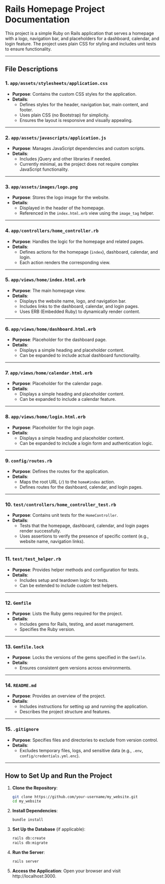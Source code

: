 # Rails Homepage Project Documentation

This project is a simple Ruby on Rails application that serves a homepage with a logo, navigation bar, and placeholders for a dashboard, calendar, and login feature. The project uses plain CSS for styling and includes unit tests to ensure functionality.

---


## File Descriptions

### 1. `app/assets/stylesheets/application.css`
- **Purpose**: Contains the custom CSS styles for the application.
- **Details**:
  - Defines styles for the header, navigation bar, main content, and footer.
  - Uses plain CSS (no Bootstrap) for simplicity.
  - Ensures the layout is responsive and visually appealing.

---

### 2. `app/assets/javascripts/application.js`
- **Purpose**: Manages JavaScript dependencies and custom scripts.
- **Details**:
  - Includes jQuery and other libraries if needed.
  - Currently minimal, as the project does not require complex JavaScript functionality.

---

### 3. `app/assets/images/logo.png`
- **Purpose**: Stores the logo image for the website.
- **Details**:
  - Displayed in the header of the homepage.
  - Referenced in the `index.html.erb` view using the `image_tag` helper.

---

### 4. `app/controllers/home_controller.rb`
- **Purpose**: Handles the logic for the homepage and related pages.
- **Details**:
  - Defines actions for the homepage (`index`), dashboard, calendar, and login.
  - Each action renders the corresponding view.

---

### 5. `app/views/home/index.html.erb`
- **Purpose**: The main homepage view.
- **Details**:
  - Displays the website name, logo, and navigation bar.
  - Includes links to the dashboard, calendar, and login pages.
  - Uses ERB (Embedded Ruby) to dynamically render content.

---

### 6. `app/views/home/dashboard.html.erb`
- **Purpose**: Placeholder for the dashboard page.
- **Details**:
  - Displays a simple heading and placeholder content.
  - Can be expanded to include actual dashboard functionality.

---

### 7. `app/views/home/calendar.html.erb`
- **Purpose**: Placeholder for the calendar page.
- **Details**:
  - Displays a simple heading and placeholder content.
  - Can be expanded to include a calendar feature.

---

### 8. `app/views/home/login.html.erb`
- **Purpose**: Placeholder for the login page.
- **Details**:
  - Displays a simple heading and placeholder content.
  - Can be expanded to include a login form and authentication logic.

---

### 9. `config/routes.rb`
- **Purpose**: Defines the routes for the application.
- **Details**:
  - Maps the root URL (`/`) to the `home#index` action.
  - Defines routes for the dashboard, calendar, and login pages.

---

### 10. `test/controllers/home_controller_test.rb`
- **Purpose**: Contains unit tests for the `HomeController`.
- **Details**:
  - Tests that the homepage, dashboard, calendar, and login pages render successfully.
  - Uses assertions to verify the presence of specific content (e.g., website name, navigation links).

---

### 11. `test/test_helper.rb`
- **Purpose**: Provides helper methods and configuration for tests.
- **Details**:
  - Includes setup and teardown logic for tests.
  - Can be extended to include custom test helpers.

---

### 12. `Gemfile`
- **Purpose**: Lists the Ruby gems required for the project.
- **Details**:
  - Includes gems for Rails, testing, and asset management.
  - Specifies the Ruby version.

---

### 13. `Gemfile.lock`
- **Purpose**: Locks the versions of the gems specified in the `Gemfile`.
- **Details**:
  - Ensures consistent gem versions across environments.

---

### 14. `README.md`
- **Purpose**: Provides an overview of the project.
- **Details**:
  - Includes instructions for setting up and running the application.
  - Describes the project structure and features.

---

### 15. `.gitignore`
- **Purpose**: Specifies files and directories to exclude from version control.
- **Details**:
  - Excludes temporary files, logs, and sensitive data (e.g., `.env`, `config/credentials.yml.enc`).

---

## How to Set Up and Run the Project

1. **Clone the Repository**:
   ```bash
   git clone https://github.com/your-username/my_website.git
   cd my_website

2. **Install Dependencies**:
   ```bash
   bundle install

3. **Set Up the Database** (if applicable):
   ```bash
   rails db:create
   rails db:migrate

4. **Run the Server**:
   ```bash
   rails server

5. **Access the Application**:
   Open your browser and visit http://localhost:3000.



